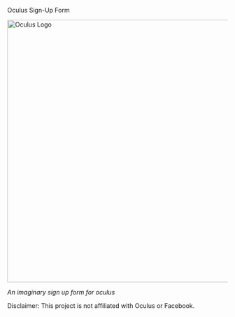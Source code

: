 Oculus Sign-Up Form

  <img src="https://github.com/BG00000/Sign_up_form/assets/138372010/04cfdaee-2dc7-484a-9af2-f17886ada297" alt="Oculus Logo" width="600">

  <em>An imaginary sign up form for oculus</em>

Disclaimer: This project is not affiliated with Oculus or Facebook.